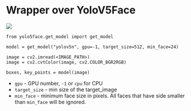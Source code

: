 # Wrapper over YoloV5Face

![](https://habrastorage.org/webt/gy/-1/xd/gy-1xdtfz3_i7xxt-nqzl4mfhuw.jpeg)

```
from yolo5face.get_model import get_model

model = get_model("yolov5n", gpu=-1, target_size=512, min_face=24)

image = cv2.imread(<IMAGE_PATH>)
image = cv2.cvtColor(image, cv2.COLOR_BGR2RGB)

boxes, key_points = model(image)

```

* `gpu` - GPU number, `-1` or `cpu` for CPU
* `target_size` - min size of the target_image
* `min_face` - minimum face size in pixels. All faces that have side smaller than `min_face` will be ignored.
